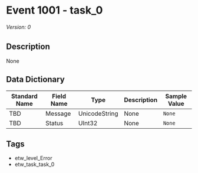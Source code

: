 # Event 1001 - task_0
###### Version: 0

## Description
None

## Data Dictionary
|Standard Name|Field Name|Type|Description|Sample Value|
|---|---|---|---|---|
|TBD|Message|UnicodeString|None|`None`|
|TBD|Status|UInt32|None|`None`|

## Tags
* etw_level_Error
* etw_task_task_0